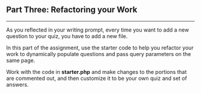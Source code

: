 ## Part Three: Refactoring your Work

---

As you reflected in your writing prompt, every time you want to add a new question to your quiz, you have to add a new file. 

In this part of the assignment, use the starter code to help you refactor your work to dynamically populate questions and pass query parameters on the same page.

Work with the code in **starter.php** and make changes to the portions that are commented out, and then customize it to be your own quiz and set of answers.